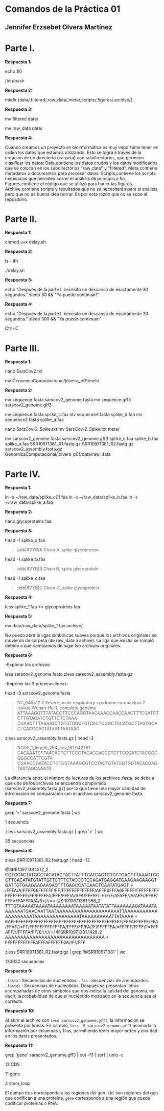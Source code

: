 # Comandos de la Práctica 01
## Jennifer Erzsebet Olvera Martínez

# Parte I.

**Respuesta 1:**

echo $0 

/bin/bash

**Respuesta 2:**

mkdir {data/,filtered/,raw_data/,meta/,scripts/,figures/,archive/}

**Respuesta 3:**

mv filtered data/

mv raw_data data/

**Respuesta 4:**

Cuando creamos un proyecto en bioinformática es muy importante tener en orden los datos que estamos utilizando. Esto se logra a través de la creación 
de un directorio (carpeta) con subdirectorios, que permiten clasificar los datos: 
Data,contiene los datos crudos y los datos modificados que se colocan en los subdirectorios "raw_data" y "filtered".
Meta,contiene metadatos o documentos para procesar datos.
Scripts,contiene los scripts necesarios que permiten correr el análisis de principio a fin. 
Figures,contiene el código que se utilizó para hacer las figuras.
Archive,contiene scripts y resultados que no se necesitarán para el análisis, pero que no es buena idea borrar. Es por esta razón que no se sube al 
repositorio.
   
# Parte II.

**Respuesta 1:**

chmod u+x delay.sh

**Respuesta 2:**

ls - lth 

./delay.sh

**Respuesta 3:**

echo "Después de la parte I. necesito un descanso de exactamente 30 segundos."
sleep 30 && "Ya puedo continuar!"

**Respuesta 4:**

echo "Después de la parte I. necesito un descanso de exactamente 30 segundos."
sleep 300 && "Ya puedo continuar!"

Ctrl+C

# Parte III. 

**Respuesta 1:**

nano SarsCov2.txt

mv GenomicaComputacional/jolvera_p01/meta

**Respuesta 2:**

mv sequence.fasta sarscov2_genome.fasta
mv sequence.gff3 sarscov2_genome.gff3

mv sequence.fasta splike_c.faa
mv sequence1.fasta splike_b.faa
mv sequence2.fasta splike_a.faa

nano SarsCov-2_Spike.txt
mv SarsCov-2_Spike.txt meta/

mv sarscov2_genome.fasta sarscov2_genome.gff3 splike_c.faa splike_b.faa splike_a.faa SRR10971381_R1.fastq.gz SRR10971381_R2.fastq.gz 
sarscov2_assembly.fasta.gz GenomicaComputacional/jolvera_p01/data/raw_data

# Parte IV.

**Respuesta 1:**

ln -s ~/raw_data/splike_c01.faa
ln -s ~/raw_data/splike_b.faa
ln -s ~/raw_data/splike_a.faa

**Respuesta 2:**

nano glycoproteins.faa

**Respuesta 3:**

head -1 splike_a.faa
>pdb|6VYB|A Chain A, spike glycoprotein

head -1 splike_b.faa
>pdb|6VYB|B Chain B, spike glycoprotein

head -1 splike_c.faa
>pdb|6VYB|C Chain C, spike glycoprotein

**Respuesta 4:**

less splike_*.faa >> glycoproteins.faa

**Respuesta 5:**

mv data/raw_data/splike_*.faa archive/

No puedo abrir la ligas simbólicas suaves porque los archivos originales se movieron de carpeta (de raw_data a achive). La liga que existía se rompió debido 
a que cambiamos de lugar lso archivos originales. 

**Respuesta 6:**

-Explorar los archivos:

less sarscov2_genome.fasta
zless sarscov2_assembly.fasta.gz

-Imprimir las 3 primeras líneas:

head -3 sarscov2_genome.fasta

>NC_045512.2 Severe acute respiratory syndrome coronavirus 2 isolate Wuhan-Hu-1, complete genome
ATTAAAGGTTTATACCTTCCCAGGTAACAAACCAACCAACTTTCGATCTCTTGTAGATCTGTTCTCTAAA
CGAACTTTAAAATCTGTGTGGCTGTCACTCGGCTGCATGCTTAGTGCACTCACGCAGTATAATTAATAAC

zless sarscov2_assembly.fasta.gz | head -3

>NODE_1_length_264_cov_161.042781
CACAAATCTTAACACTCTTCCCTACACGACGCTCTTCCGATCTACGCCGGGCCATTCGTA
CGAACCGATACCTGTGGTAAAGGGTCCTACTGTATGGTGGTACACGAGTAGTAGCAAATG

La diferencia entre el número de lecturas de los archivos .fasta, se debe a que uno de los archivos se encuentra comprimido (sarscov2_assembly.fasta.gz) por 
lo que tiene una mayor cantidad de infromación en comparación con el archivo sarscov2_genome.fasta. 

**Respuesta 7:**

grep '>' sarscov2_genome.fasta | wc

1 secuencia

zless sarscov2_assembly.fasta.gz | grep '>' | wc

35 secuencias
 
**Respuesta 8:**

zless SRR10971381_R2.fastq.gz | head -12

@SRR10971381.512_2
CGTGGAGTATGGCTACATACTACTTATTTGATGAGTCTGGTGAGTTTAAAGTGGCTTCACATATGTATTGTTCTTTCTACCCTCCAGATGAGGATGAAGAAGAAGGTGATTGTGAAGAAGAAGAGTTTGAGCCATCAACTCAATATGAGT
+
/FFFA/A/FFFF66FFFFFF/FF/FFFFFFFFFFFFF/AFFF6FFFA6FFFFF/FFFFFFFFFFFFFFFFFF/FF/FFFFFA/FFF/FFF/A/AFA/FFFFF/=F/F/F/AFAFF//A/AFF//FFAF/FFF=FFAFFFA/A/6=///==
@SRR10971381.556_2
TTTGTAAAAATAAAATAAAAAAAATAAAAATAATATATTAAAAAAAGATAAATAAAAAAATGAACAATTAATAAAAAAAAAAAAAAAAAAAAATTAAAAAAAAAAAAAAAAAAAATAAAAAAAAAAAAAAATAAAAAAAAAATTATAAAA
+
6AFFFFFFFFFFFFFFFFFFFFFFFFFFFFFFFFFFFFFFFFFFFF/FFFAFFFFFF/FFA/FF=F//=FF/FFFFFFFFFFFFFA/FFFF/FF/FA//F/FFFFFFA/=FFFFF/FFFF/F=FFFAFF///FFFFA/FF/6//////=/
@SRR10971381.1428_2
AAAAAAAAAAAAAAAAAAAAAAAAAAAAAAAAA
+
FFFFFFFFFFFFAFFFAFFFFFF6A//F//FFF


zless SRR10971381_R2.fastq.gz | grep '@SRR10971381' | wc

130022 secuencias

**Respuesta 9:**

`.fasta` : Secuencias de nucleótidos. 
`.faa` : Secuencias de aminoácidos.
`.fastqc` : Secuencias de nucléotidos. Después se presentan letras acompañadas de otros símbolos que nos indica la calidad del genoma, es decir, la 
probabildiad de que el nucléotido mostrado en la secuencia sea el correcto. 

**Respuesta 10:**

Al abrir el archivo con `less sarscov2_genomee.gff3`, la información se presenta por líneas. En cambio, `less -S sarscov2_genome.gff3` acomoda la 
información por columnas y filas, permitiendo tener mayor orden y claridad en los datos presentados. 

**Respuesta 11:**

grep 'gene' sarscov2_genome.gff3 | cut -f3 | sort | uniq -c

13 CDS

11 gene

4 stem_loop

El campo tres corresponde a las regiones del gen. `CDS` son regiones del gen que codifican a una proteína, `gene` corresponde a una región que puede 
codificar proteínas ó RNA. 
 

